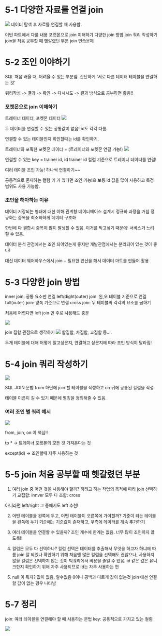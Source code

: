 # 5-1 다양한 자료를 연결 join
![](images/week5_01.png)
데이터 탐색 후 자료를 연결할 때 사용함.

이번 파트에서 다룰 내용
포켓몬으로 join 이해하기
다양한 join 방법
join 쿼리 작성하기
join을 처음 공부할 때 헷갈렸던 부분
join 연습문제


# 5-2 조인 이야하기
SQL 처음 배울 때, 어려울 수 있는 부분임.
간단하게 '서로 다른 데이터 테이블을 연결하는 것'

쿼리작성 -> 결과 -> 확인 -> 다시시도 -> 결과
방식으로 공부하면 좋음!!

### 포켓몬으로 join 이해하기

트레이너 데이터, 포켓몬 데이터
![](images/week5_02.png)

두 데이터를 연결할 수 있는 공통값이 없음!
id도 각각 다름.

연결할 수 있는 테이블인지 확인할때는 id를 확인하기.

트레이너와 포획한 포켓몬 데이터 = (트레이너와 포켓몬 연결 가능!)
![](images/week5_03.png)

연결할 수 있는 key = trainer id, id
trainer id 컬럼 기준으로 트레이너 데이터를 연결!

여러 테이블 조인 가능! 하나씩 연결하기~~

공통적으로 존재하는 컬럼 키 가 있다면 조인 가능!으
보통 id 값을 많이 사용하고 특정 범위도 사용 가능함.

### 조인을 해아하는 이유
데이터 저장되는 형태에 대한 이해
관계형 데이터베이스 설계시 정규화 과정을 거침
정규화는 중복을 최소화하게 데이터 구조화

한번에 다 결합시 중복이 많이 발생할 수 있음.
이거를 막고싶기 때문에! 서비스가 느려질 수 있음.

데이터 분석 관점에서는 조인 되어있는게 좋지만
개발관점에서는 분리되어 있는 것이 좋다!

대신 데이터 웨어하우스에서 join + 필요한 연산을 해서
데이터 마트를 만들어 활용

# 5-3 다양한 join 방법

inner join: 공통 요소만 연결
left/dight(outer) join: 왼,오 테이블 기준으로 연결
full(outer) join: 양쪽 기준으로 연결
cross join: 두 테이블의 각각의 요소를 곱하기

처음에 어렵다면 left join 만 주로 사용해도 충분

![](images/week5_04.png)

join 집합 관점으로 생각하기
![](images/week5_05.png)
합집합, 차집합, 교집합 등....

두개 테이블에 대해 어떻게 알고싶은지, 연결하고 싶은지에 따라 조인 방식이 달라짐!

# 5-4 join 쿼리 작성하기
![](images/week5_06.png)

SQL JOIN 문법
from 하단에 join 할 테이블을 작성하고
on 뒤에 공통된 컬럼을 작성

테이블 이름이 길 수 있기 때문에 별칭을 정의해줄 수 있음.

### 여러 조인 별 쿼리 예시
![](images/week5_07.png)

from, join, on 이 핵심!!

tp * -> 트레이너 포켓몬의 모든 것 가져온다는 것

except(id) -> 조인할때 자주 사용하는 것

# 5-5 join 처음 공부할 때 헷갈렸던 부분
1) 여러 join 중 어떤 것을 사용해야 할까?
하려고 하는 작업의 목적에 따라 join 선택하기
교집합: innver
모두 다 조합: cross

아니라면 left/right
그 중에서도 left 추천!

2) 어떤 테이블을 왼쪽에 두고, 어떤 테이블이 오른쪽에 가야할까?
기준이 되는 테이블을 왼쪽에 두기
기준에는 기준값이 존재하고, 우측에 데이터를 계속 추가하기


3) 여러 테이블을 연결할 수 있을까?
조인 개수에 한계는 없음.
너무 많이 조인하지 않도록!!


4) 컬럼은 모두 다 선택하나?
컬럼 선택은 데이터를 추출해서 무엇을 하고자 하냐에 따름
join 잘 되었나 확인하기 위해 처음엔 많은 컬럼을 선택해도 괜찮으나,
사용하지 않을 컬럼은 선택하지 않는 것이 빅쿼리에서 비용을 줄일 수 있음.
id 같은 값은 유니크한지 확인하기 위해 자주 사용되므로 id는 자주 사용하는 편

5) null 이 뭐지?
값이 없음, 알수없음
0이나 공백과 다르게 값이 없는것
join 에선 연결할 값이 없는 경우 나타남

# 5-7 정리
join: 여러 테이블을 연결해야 할 때 사용하는 문법
key: 공통적으로 가지고 있는 컬럼

![](images/week5_08.png)

